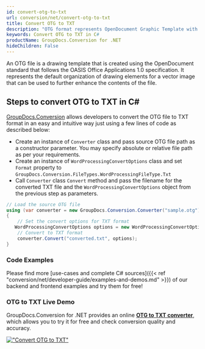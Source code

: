 ```yaml
---
id: convert-otg-to-txt
url: conversion/net/convert-otg-to-txt
title: Convert OTG to TXT
description: "OTG format represents OpenDocument Graphic Template with .otg extension. Learn how to convert OTG to TXT file programmatically in C# language using GroupDocs.Conversion for .NET library."
keywords: Convert OTG to TXT in C#
productName: GroupDocs.Conversion for .NET
hideChildren: False
---
```


An OTG file is a drawing template that is created using the OpenDocument standard that follows the OASIS Office Applications 1.0 specification. It represents the default organization of drawing elements for a vector image that can be used to further enhance the contents of the file.

## Steps to convert OTG to TXT in C#

[GroupDocs.Conversion](https://products.groupdocs.com/conversion/net) allows developers to convert the OTG file to TXT format in an easy and intuitive way just using a few lines of code as described below:

* Create an instance of `Converter` class and pass source OTG file path as a constructor parameter. You may specify absolute or relative file path as per your requirements. 
* Create an instance of `WordProcessingConvertOptions` class and set `Format` property to `GroupDocs.Conversion.FileTypes.WordProcessingFileType.Txt`
* Call `Converter` class `Convert` method and pass the filename for the converted TXT file and the `WordProcessingConvertOptions` object from the previous step as parameters.

```csharp
// Load the source OTG file
using (var converter = new GroupDocs.Conversion.Converter("sample.otg"))
{
    // Set the convert options for TXT format
   WordProcessingConvertOptions options = new WordProcessingConvertOptions { Format = GroupDocs.Conversion.FileTypes.WordProcessingFileType.Txt };
    // Convert to TXT format
    converter.Convert("converted.txt", options);
}
```

### Code Examples

Please find more [use-cases and complete C# sources]({{< ref "conversion/net/developer-guide/examples-and-demos.md" >}}) of our backend and frontend examples and try them for free!

### OTG to TXT Live Demo

GroupDocs.Conversion for .NET provides an online [**OTG to TXT converter**](https://products.groupdocs.app/conversion/otg-to-txt), which allows you to try it for free and check conversion quality and accuracy.

[!["Convert OTG to TXT"](conversion/net/images/convert-to-txt/convert-otg-to-txt.png)](https://products.groupdocs.app/conversion/otg-to-txt)